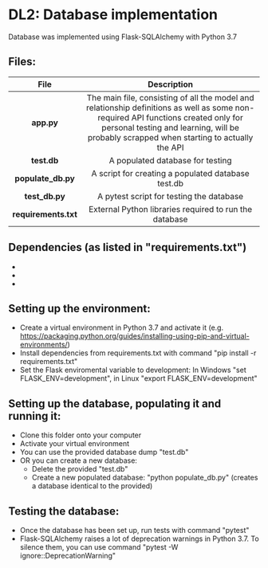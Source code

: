 # DL2: Database implementation

Database was implemented using Flask-SQLAlchemy with Python 3.7

## Files:

| File | Description |
|:------: |:--------------:|
|**app.py** | The main file, consisting of all the model and relationship definitions as well as some non-required API functions created only for personal testing and learning, will be probably scrapped when starting to actually the API |
|**test.db** | A populated database for testing
|**populate_db.py** | A script for creating a populated database test.db
|**test_db.py** | A pytest script for testing the database
|**requirements.txt** | External Python libraries required to run the database

## Dependencies (as listed in "requirements.txt")

*
*
*

## Setting up the environment:

* Create a virtual environment in Python 3.7 and activate it (e.g. https://packaging.python.org/guides/installing-using-pip-and-virtual-environments/)
* Install dependencies from requirements.txt with command "pip install -r requirements.txt"
* Set the Flask enviromental variable to development: In Windows "set FLASK_ENV=development", in Linux "export FLASK_ENV=development"

## Setting up the database, populating it and running it:

* Clone this folder onto your computer
* Activate your virtual environment
* You can use the provided database dump "test.db"
* OR you can create a new database:
    * Delete the provided "test.db"
    * Create a new populated database: "python populate_db.py" (creates a database identical to the provided)
    
## Testing the database:

* Once the database has been set up, run tests with command "pytest"
* Flask-SQLAlchemy raises a lot of deprecation warnings in Python 3.7. To silence them, you can use command "pytest -W ignore::DeprecationWarning"
